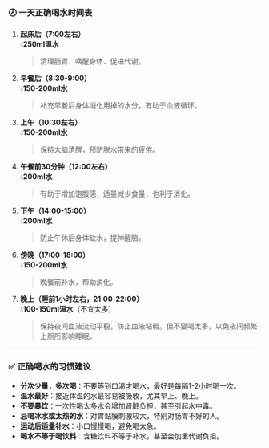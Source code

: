 ### 🕗 一天正确喝水时间表

1. **起床后（7:00左右）**  
   💧**250ml温水**  
   > 清理肠胃、唤醒身体、促进代谢。

2. **早餐后（8:30-9:00）**  
   💧**150-200ml水**  
   > 补充早餐后身体消化用掉的水分，有助于血液循环。

3. **上午（10:30左右）**  
   💧**150-200ml水**  
   > 保持大脑清醒，预防脱水带来的疲倦。

4. **午餐前30分钟（12:00左右）**  
   💧**200ml水**  
   > 有助于增加饱腹感，适量减少食量，也利于消化。

5. **下午（14:00-15:00）**  
   💧**200ml水**  
   > 防止午休后身体缺水，提神醒脑。

6. **傍晚（17:00-18:00）**  
   💧**150-200ml水**  
   > 晚餐前补水，帮助消化。

7. **晚上（睡前1小时左右，21:00-22:00）**  
   💧**100-150ml温水**（不宜太多）  
   > 保持夜间血液流动平稳，防止血液粘稠。但不要喝太多，以免夜间频繁上厕所影响睡眠。

---

### ✅ 正确喝水的习惯建议

- **分次少量，多次喝**：不要等到口渴才喝水，最好是每隔1-2小时喝一次。
- **温水最好**：接近体温的水最容易被吸收，尤其早上、晚上。
- **不要暴饮**：一次性喝太多水会增加肾脏负担，甚至引起水中毒。
- **忌喝冰水或太热的水**：对胃黏膜刺激较大，特别对肠胃不好的人。
- **运动后适量补水**：小口慢慢喝，避免喝太急。
- **喝水不等于喝饮料**：含糖饮料不等于补水，甚至会加重代谢负担。

